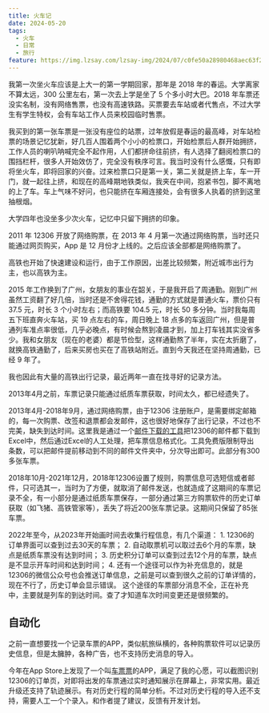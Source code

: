 ```yaml
---
title: 火车记
date: 2024-05-20
tags:
  - 火车
  - 日常
  - 旅行
feature: https://img.lzsay.com/lzsay-img/2024/07/c0fe50a28980468aec63f2d2840a6fa8.png
---
```

我第一次坐火车应该是上大一的第一学期回家，那年是 2018 年的春运。大学离家不算太远，300 公里左右，第一次去上学是坐了 5 个多小时大巴。2018 年车票还没实名制，没有网络售票，也没有高速铁路。买票要去车站或者代售点，不过大学生有学生特权，会有车站工作人员来校园临时售票。
<!--more-->
我买到的第一张车票是一张没有座位的站票，过年放假是春运的最高峰，对车站检票的场景记忆犹新，好几百人围着两个小小的检票口，开始检票后人群开始拥挤，工作人员的喇叭呐喊完全不起作用，人们都拼命往前挤，有人选择了翻阅检票口的围挡栏杆，很多人开始效仿了，完全没有秩序可言。我当时没有什么感慨，只有即将坐火车，即将回家的兴奋。过来检票口只是第一关，第二关就是挤上车，车一开门，就一起往上挤，和现在的高峰期地铁类似，我夹在中间，抱紧书包，脚不离地的上了车。车上气味不好问，也只能挤在车厢连接处，会有很多人执着的挤到这里抽根烟。

大学四年也没坐多少次火车，记忆中只留下拥挤的印象。

2011 年 12306 开放了网络购票，在 2013 年 4 月第一次通过网络购票，当时还只能通过网页购买，App 是 12 月份才上线的。之后应该全部都是网络购票了。

高铁也开始了快速建设和运行，由于工作原因，出差比较频繁，附近城市出行为主，也以高铁为主。 

2015 年工作换到了广州，女朋友的事业在韶关，于是我开启了周通勤。刚到广州虽然工资翻了好几倍，当时还是不舍得花钱，通勤的方式就是普通火车，票价只有 37.5 元，时长 3 个小时左右；而高铁要 104.5 元，时长 50 多分钟。当时我每周五下班直奔火车站，买 19 点左右的车，周日晚上 18 点多的车返回广州，但是普通列车准点率很低，几乎必晚点，有时候会熬到凌晨才到，加上打车钱其实没省多少。我和女朋友（现在的老婆）都是节俭型，这样通勤熬了半年，实在太折磨了，就换高铁通勤了，后来买房也买在了高铁站附近。直到今天我还在坚持周通勤，已经 9 年了。

我也因此有大量的高铁出行记录，最近两年一直在找寻好的记录方法。 

2013年4月之前，车票记录只能通过纸质车票获取，时间太久，都已经遗失了。

2013年4月-2018年9月，通过网络购票，由于12306 注册账户，是需要绑定邮箱的，每一次购票、改签和退票都会发邮件，这也很好地保存了出行记录，不过也不完美，缺失到达时间。这里我是通过一个[邮件下载的工具](https://timehound.vip/)把12306的邮件都下载到Excel中，然后通过Excel的人工处理，把车票信息格式化。工具免费版限制导出条数，可以把邮件提前移动到不同的邮件文件夹中，分次导出即可。此部分有300多张车票。

2018年10月-2021年12月，2018年12306设置了规则，购票信息可选短信或者邮件，只可选其一，当时为了方便，就取消了邮件发送，也就造成了这期间的车票记录不全，有一小部分是通过纸质车票保存，一部分通过第三方购票软件的历史订单获取（如飞猪、高铁管家等），丢失了将近200张车票记录。这期间只保留了85张车票。

2022年至今，从2023年开始画时间去收集行程信息，有几个渠道：
    1. 12306的订单界面可以查到过去30天的车票；
    2. 自动取票机可以取过去6个月的车票，缺点是纸质车票没有达到时间；
    3. 历史积分订单可以查到过去12个月的车票，缺点是不显示开车时间和达到时间；
    4. 还有一个途径可以作为补充信息的，就是12306的微信公众号也会推送订单信息，之前是可以查到很久之前的订单详情的，现在不行了，历史订单会显示错误。
这个途径的车票部分消息不全，正在补充中，主要就是列车的到达时间。查了才知道车次时间变更还是很频繁的。

## 自动化
之前一直想要找一个记录车票的APP，类似航旅纵横的，各种购票软件可以记录历史信息，但是太臃肿，各种广告，也不支持历史消息的导入。

今年在App Store上发现了一个叫[车票票](https://apps.apple.com/us/app/%E8%BD%A6%E7%A5%A8%E7%A5%A8-%E7%81%AB%E8%BD%A6%E9%AB%98%E9%93%81%E5%95%86%E5%8A%A1%E9%80%9A%E5%8B%A4%E6%8A%A2%E7%A5%A8%E8%BD%A6%E7%A5%A8%E6%94%B6%E8%97%8F%E7%A5%A8%E5%A4%B9/id6446212291?l=zh-Hans-CN)的APP，满足了我的心愿，可以截图识别12306的订单页，对即将出发的车票通过实时通知展示在屏幕上，非常实用。最近升级还支持了轨迹展示。有对历史行程的简单分析。不过对历史行程的导入还不支持，需要人工一个个录入。和作者提了建议，反馈有开发计划。